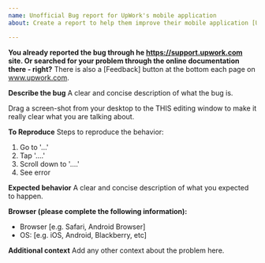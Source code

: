 ```yaml
---
name: Unofficial Bug report for UpWork's mobile application
about: Create a report to help them improve their mobile application [Unofficial]

---
```


**You already reported the bug through he https://support.upwork.com site. Or searched for your problem through the online documentation there - right?**  There is also a [Feedback] button at the bottom each page on www.upwork.com.
  
**Describe the bug**
A clear and concise description of what the bug is.

Drag a screen-shot from your desktop to the THIS editing window to make it really clear what you are talking about.

**To Reproduce**
Steps to reproduce the behavior:
1. Go to '...'
2. Tap '....'
3. Scroll down to '....'
4. See error

**Expected behavior**
A clear and concise description of what you expected to happen.

**Browser (please complete the following information):**
 - Browser [e.g. Safari, Android Browser]
 - OS: [e.g. iOS, Android, Blackberry, etc]

**Additional context**
Add any other context about the problem here.
